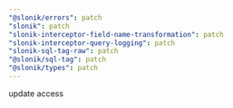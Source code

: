 ```yaml
---
"@slonik/errors": patch
"slonik": patch
"slonik-interceptor-field-name-transformation": patch
"slonik-interceptor-query-logging": patch
"slonik-sql-tag-raw": patch
"@slonik/sql-tag": patch
"@slonik/types": patch
---
```


update access
